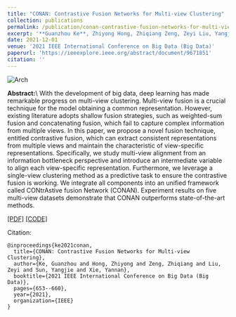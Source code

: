 ```yaml
---
title: "CONAN: Contrastive Fusion Networks for Multi-view Clustering"
collection: publications
permalink: /publication/conan-contrastive-fusion-networks-for-multi-view-clustering
excerpt: '**Guanzhou Ke**, Zhiyong Hong, Zhiqiang Zeng, Zeyi Liu, Yangjie Sun, and Yannan Xie'
date: 2021-12-01
venue: '2021 IEEE International Conference on Big Data (Big Data)'
paperurl: 'https://ieeexplore.ieee.org/abstract/document/9671851'
citation: ''
---
```


![Arch](https://ihades.cn/images/conan-arch.png)


**Abstract:**\ With the development of big data, deep learning has made remarkable progress on multi-view clustering. Multi-view fusion is a crucial technique for the model obtaining a common representation. However, existing literature adopts shallow fusion strategies, such as weighted-sum fusion and concatenating fusion, which fail to capture complex information from multiple views. In this paper, we propose a novel fusion technique, entitled contrastive fusion, which can extract consistent representations from multiple views and maintain the characteristic of view-specific representations. Specifically, we study multi-view alignment from an information bottleneck perspective and introduce an intermediate variable to align each view-specific representation. Furthermore, we leverage a single-view clustering method as a predictive task to ensure the contrastive fusion is working. We integrate all components into an unified framework called CONtrAstive fusion Network (CONAN). Experiment results on five multi-view datasets demonstrate that CONAN outperforms state-of-the-art methods.


[\[PDF\]](https://ihades.cn/files/conan.pdf) [\[CODE\]](https://github.com/Guanzhou-Ke/conan)

Citation:

```
@inproceedings{ke2021conan,
  title={CONAN: Contrastive Fusion Networks for Multi-view Clustering},
  author={Ke, Guanzhou and Hong, Zhiyong and Zeng, Zhiqiang and Liu, Zeyi and Sun, Yangjie and Xie, Yannan},
  booktitle={2021 IEEE International Conference on Big Data (Big Data)},
  pages={653--660},
  year={2021},
  organization={IEEE}
}
```